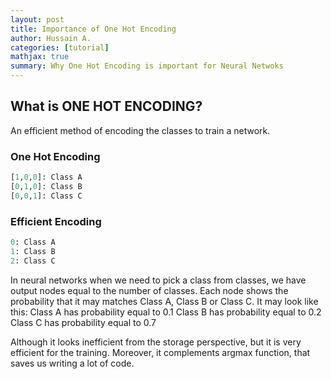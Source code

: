 ```yaml
---
layout: post
title: Importance of One Hot Encoding
author: Hussain A.
categories: [tutorial]
mathjax: true
summary: Why One Hot Encoding is important for Neural Netwoks
---
```


## What is ONE HOT ENCODING?

An efficient method of encoding the classes to train a network.

### One Hot Encoding
```python
[1,0,0]: Class A
[0,1,0]: Class B
[0,0,1]: Class C
```

### Efficient Encoding
```python
0: Class A
1: Class B
2: Class C
```
In neural networks when we need to pick a class from classes, we have output nodes equal to the number of classes. 
Each node shows the probability that it may matches Class A, Class B or Class C.
It may look like this:
Class A has probability equal to 0.1
Class B has probability equal to 0.2
Class C has probability equal to 0.7

Although it looks inefficient from the storage perspective, but it is very efficient for the training. 
Moreover, it complements argmax function, that saves us writing a lot of code.
